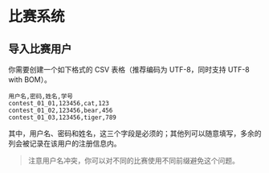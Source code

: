 # 比赛系统

## 导入比赛用户

你需要创建一个如下格式的 CSV 表格（推荐编码为 UTF-8，同时支持 UTF-8 with BOM）。

```csv
用户名,密码,姓名,学号
contest_01_01,123456,cat,123
contest_01_02,123456,bear,456
contest_01_03,123456,tiger,789
```

其中，用户名、密码和姓名，这三个字段是必须的；其他列可以随意填写，多余的列会被记录在该用户的注册信息内。

> 注意用户名冲突，你可以对不同的比赛使用不同前缀避免这个问题。
